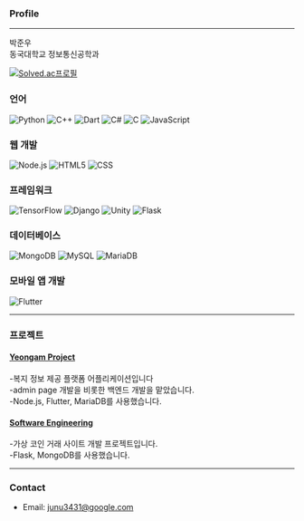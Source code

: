 ### Profile
---
박준우<br>
동국대학교 정보통신공학과



[![Solved.ac프로필](http://mazassumnida.wtf/api/v2/generate_badge?boj=tigerwuy)](https://solved.ac/tigerwuy)


### 언어
![Python](https://img.shields.io/badge/Python-3766AB?style=flat-square&logo=Python&logoColor=white)
![C++](https://img.shields.io/badge/C%2B%2B-00599C?style=flat-square&logo=C%2B%2B&logoColor=white)
![Dart](https://img.shields.io/badge/Dart-0175C2?style=flat-square&logo=Dart&logoColor=white)
![C#](https://img.shields.io/badge/C%23-239120?style=flat-square&logo=C%20Sharp&logoColor=white)
![C](https://img.shields.io/badge/C-00599C?style=flat-square&logo=C&logoColor=white)
![JavaScript](https://img.shields.io/badge/JavaScript-7DF1E?style=flat-square&logo=JavaScript&logoColor=white)

### 웹 개발
![Node.js](https://img.shields.io/badge/Node.js-339933?style=flat-square&logo=Node.js&logoColor=white)
![HTML5](https://img.shields.io/badge/HTML5-E34F26?style=flat-square&logo=HTML5&logoColor=white)
![CSS](https://img.shields.io/badge/CSS-1572B6?style=flat-square&logo=CSS&logoColor=white)

### 프레임워크
![TensorFlow](https://img.shields.io/badge/TensorFlow-FF6F00?style=flat-square&logo=TensorFlow&logoColor=white)
![Django](https://img.shields.io/badge/Django-092E20?style=flat-square&logo=Django&logoColor=white)
![Unity](https://img.shields.io/badge/Unity-100000?style=flat-square&logo=unity&logoColor=white)
![Flask](https://img.shields.io/badge/Flask-000000?style=flat-square&logo=Flask&logoColor=white)

### 데이터베이스
![MongoDB](https://img.shields.io/badge/MongoDB-47A248?style=flat-square&logo=MongoDB&logoColor=white)
![MySQL](https://img.shields.io/badge/MySQL-4479A1?style=flat-square&logo=MySQL&logoColor=white)
![MariaDB](https://img.shields.io/badge/MariaDB-003545?style=flat-square&logo=MariaDB&logoColor=white)

### 모바일 앱 개발
![Flutter](https://img.shields.io/badge/Flutter-02569B?style=flat-square&logo=flutter&logoColor=white)

---

### 프로젝트
#### [Yeongam Project](https://github.com/Einaaaaa/Yeongam-project)
-복지 정보 제공 플랫폼 어플리케이션입니다<br>
-admin page 개발을 비롯한 백엔드 개발을 맡았습니다.<br>
-Node.js, Flutter, MariaDB를 사용했습니다.

#### [Software Engineering](https://github.com/Joonw00/Software-Engineering)
-가상 코인 거래 사이트 개발 프로젝트입니다.<br>
-Flask, MongoDB를 사용했습니다.

---

### Contact
- Email: junu3431@google.com
